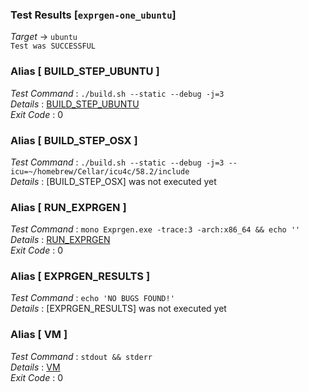 ### Test Results [`exprgen-one_ubuntu`]   
*Target* -> `ubuntu`   
`Test was SUCCESSFUL`

### Alias [ BUILD_STEP_UBUNTU ]   
*Test Command* : `./build.sh --static --debug -j=3`   
*Details*      : [BUILD_STEP_UBUNTU](https://github.com/CCRobot/TestResults/blob/20180128T192722exprgen-one_ubuntu/BUILD_STEP_UBUNTU_0.md)   
*Exit Code*    : 0   

   
### Alias [ BUILD_STEP_OSX ]   
*Test Command* : `./build.sh --static --debug -j=3 --icu=~/homebrew/Cellar/icu4c/58.2/include`   
*Details*      : [BUILD_STEP_OSX] was not executed yet   

   
### Alias [ RUN_EXPRGEN ]   
*Test Command* : `mono Exprgen.exe -trace:3 -arch:x86_64 && echo ''`   
*Details*      : [RUN_EXPRGEN](https://github.com/CCRobot/TestResults/blob/20180128T192722exprgen-one_ubuntu/RUN_EXPRGEN_4.md)   
*Exit Code*    : 0   

   
### Alias [ EXPRGEN_RESULTS ]   
*Test Command* : `echo 'NO BUGS FOUND!'`   
*Details*      : [EXPRGEN_RESULTS] was not executed yet   

   
### Alias [ VM ]   
*Test Command* : `stdout && stderr`   
*Details*      : [VM](https://github.com/CCRobot/TestResults/blob/20180128T192722exprgen-one_ubuntu/VM_12.md)   
*Exit Code*    : 0   

   
